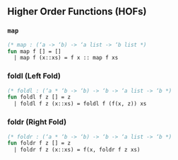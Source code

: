 ## Higher Order Functions (HOFs)

### `map`

```sml
(* map : (‘a -> ‘b) -> ‘a list -> ‘b list *)
fun map f [] = []
  | map f (x::xs) = f x :: map f xs
```

### foldl (Left Fold)

```sml
(* foldl : (‘a * ‘b -> ‘b) -> ‘b -> ‘a list -> ‘b *)
fun foldl f z [] = z
  | foldl f z (x::xs) = foldl f (f(x, z)) xs
```

### foldr (Right Fold)

```sml
(* foldr : (‘a * ‘b -> ‘b) -> ‘b -> ‘a list -> ‘b *)
fun foldr f z [] = z
  | foldr f z (x::xs) = f(x, foldr f z xs)
```
